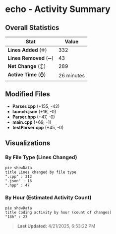 # echo - Activity Summary 

## Overall Statistics

| Stat                   | Value                                                             |
| ---------------------- | ----------------------------------------------------------------- |
| **Lines Added** (➕)   | 332                                          |
| **Lines Removed** (➖) | 43                                        |
| **Net Change** (↕)    | 289                |
| **Active Time** (⌚)   | 26 minutes |


## Modified Files
- **Parser.cpp** (+155, -42)
- **launch.json** (+16, -0)
- **Parser.hpp** (+47, -0)
- **main.cpp** (+69, -1)
- **testParser.cpp** (+45, -0)

## Visualizations

### By File Type (Lines Changed)

```mermaid
pie showData
title Lines changed by file type
".cpp" : 312
".json" : 16
".hpp" : 47
```

### By Hour (Estimated Activity Count)

```mermaid
pie showData
title Coding activity by hour (count of changes)
"18h" : 23
```


> **Last Updated:** 4/21/2025, 6:53:22 PM